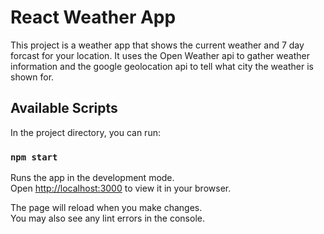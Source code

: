 # React Weather App

This project is a weather app that shows the current weather and 7 day forcast for your location. It uses the Open Weather api to gather weather information and the google geolocation api to tell what city the weather is shown for. 

## Available Scripts

In the project directory, you can run:

### `npm start`

Runs the app in the development mode.\
Open [http://localhost:3000](http://localhost:3000) to view it in your browser.

The page will reload when you make changes.\
You may also see any lint errors in the console.


